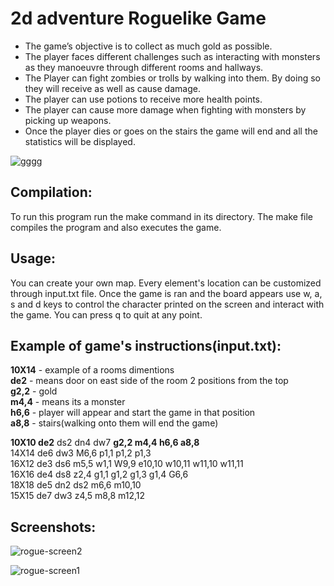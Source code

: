 # 2d adventure Roguelike Game

- The game’s objective is to collect as much gold as possible. 
- The player faces different challenges such as interacting with monsters as they manoeuvre through different rooms and hallways.
- The Player can fight zombies or trolls by walking into them. By doing so they will receive as well as cause damage. 
- The player can use potions to receive more health points.
- The player can cause more damage when fighting with monsters by picking up weapons.
- Once the player dies or goes on the stairs the game will end and all the statistics will be displayed.

![gggg](https://user-images.githubusercontent.com/24882037/32814735-4766e932-c97e-11e7-9d7c-e64b32e83164.gif)

## Compilation:
To run this program run the make command in its directory. The make file compiles the program and also executes the game.

## Usage:
You can create your own map. Every element's location can be customized through input.txt file. 
Once the game is ran and the board appears use w, a, s and d keys to control the character printed on the screen and interact with the game. You can press q to quit at any point.

## Example of game's instructions(input.txt):

**10X14** - example of a rooms dimentions<br />
**de2** - means door on east side of the room 2 positions from the top<br />
**g2,2** - gold<br />
**m4,4** - means its a monster<br />
**h6,6** - player will appear and start the game in that position<br />
**a8,8** - stairs(walking onto them will end the game)<br />

**10X10 de2** ds2 dn4 dw7 **g2,2 m4,4 h6,6 a8,8**<br />
14X14 de6 dw3 M6,6 p1,1 p1,2 p1,3<br />
16X12 de3 ds6 m5,5 w1,1 W9,9 e10,10 w10,11 w11,10 w11,11<br />
16X16 de4 ds8 z2,4 g1,1 g1,2 g1,3 g1,4 G6,6<br />
18X18 de5 dn2 ds2 m6,6 m10,10<br />
15X15 de7 dw3 z4,5 m8,8 m12,12<br />

## Screenshots:

![rogue-screen2](https://user-images.githubusercontent.com/24882037/32814917-386f826c-c97f-11e7-91cd-817fc5c6afcd.png)

![rogue-screen1](https://user-images.githubusercontent.com/24882037/32814918-387b293c-c97f-11e7-91a4-bbdc489754a9.png)
